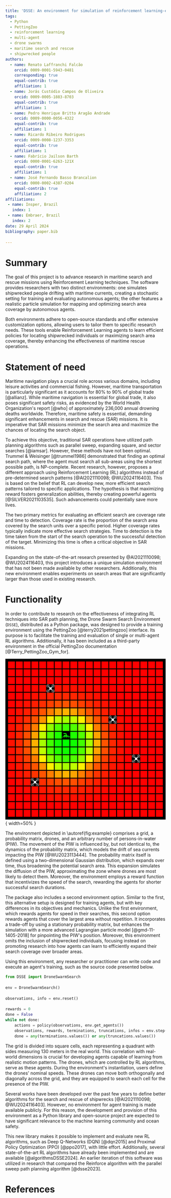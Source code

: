 ```yaml
---
title: 'DSSE: An environment for simulation of reinforcement learning-empowered drone swarm maritime search and rescue missions'
tags:
  - Python
  - PettingZoo
  - reinforcement learning
  - multi-agent
  - drone swarms
  - maritime search and rescue
  - shipwrecked people
authors:
  - name: Renato Laffranchi Falcão
    orcid: 0009-0001-5943-0481
    corresponding: true
    equal-contrib: true
    affiliation: 1
  - name: Jorás Custódio Campos de Oliveira
    orcid: 0009-0005-1883-8703
    equal-contrib: true
    affiliation: 1
  - name: Pedro Henrique Britto Aragão Andrade
    orcid: 0009-0000-0056-4322
    equal-contrib: true
    affiliation: 1
  - name: Ricardo Ribeiro Rodrigues
    orcid: 0009-0008-1237-3353
    equal-contrib: true
    affiliation: 1
  - name: Fabrício Jailson Barth
    orcid: 0000-0001-6263-121X
    equal-contrib: true
    affiliation: 1
  - name: José Fernando Basso Brancalion
    orcid: 0000-0002-4387-0204
    equal-contrib: true
    affiliation: 2
affiliations:
 - name: Insper, Brazil
   index: 1
 - name: Embraer, Brazil
   index: 2
date: 29 April 2024
bibliography: paper.bib

---
```


# Summary

The goal of this project is to advance research in maritime search and rescue missions using Reinforcement Learning techniques. The software provides researchers with two distinct environments: one simulates shipwrecked people drifting with maritime currents, creating a stochastic setting for training and evaluating autonomous agents; the other features a realistic particle simulation for mapping and optimizing search area coverage by autonomous agents.

Both environments adhere to open-source standards and offer extensive customization options, allowing users to tailor them to specific research needs. These tools enable Reinforcement Learning agents to learn efficient policies for locating shipwrecked individuals or maximizing search area coverage, thereby enhancing the effectiveness of maritime rescue operations.

# Statement of need

Maritime navigation plays a crucial role across various domains, including leisure activities and commercial fishing. However, maritime transportation is particularly significant as it accounts for 80% to 90% of global trade [@allianz]. While maritime navigation is essential for global trade, it also poses significant safety risks, as evidenced by the World Health Organization's report [@who] of approximately 236,000 annual drowning deaths worldwide. Therefore, maritime safety is essential, demanding significant enhancements in search and rescue (SAR) missions. It is imperative that SAR missions minimize the search area and maximize the chances of locating the search object.

To achieve this objective, traditional SAR operations have utilized path planning algorithms such as parallel sweep, expanding square, and sector searches [@iamsar]. However, these methods have not been optimal. Trummel & Weisinger [@trummel1986] demonstrated that finding an optimal search path, where the agent must search all sub-areas using the shortest possible path, is NP-complete. Recent research, however, proposes a different approach using Reinforcement Learning (RL) algorithms instead of pre-determined search patterns [@AI2021110098; @WU2024116403]. This is based on the belief that RL can develop new, more efficient search patterns tailored to specific applications. The hypothesis is that maximizing reward fosters generalization abilities, thereby creating powerful agents [@SILVER2021103535]. Such advancements could potentially save more lives.

The two primary metrics for evaluating an efficient search are coverage rate and time to detection. Coverage rate is the proportion of the search area covered by the search units over a specific period. Higher coverage rates typically indicate more effective search strategies. Time to detection is the time taken from the start of the search operation to the successful detection of the target. Minimizing this time is often a critical objective in SAR missions.

Expanding on the state-of-the-art research presented by @AI2021110098; @WU2024116403, this project introduces a unique simulation environment that has not been made available by other researchers. Additionally, this new environment enables experiments on search areas that are significantly larger than those used in existing research.

# Functionality

In order to contribute to research on the effectiveness of integrating RL techniques into SAR path planning, the Drone Swarm Search Environment (`DSSE`), distributed as a Python package, was designed to provide a training environment using the PettingZoo [@terry2021pettingzoo] interface. Its purpose is to facilitate the training and evaluation of single or multi-agent RL algorithms. Additionally, it has been included as a third-party environment in the official PettingZoo documentation [@Terry_PettingZoo_Gym_for].

![Simulation environment showcasing the algorithm's execution.\label{fig:example}](docs/public/pics/dsse-example.png){ width=50% }

The environment depicted in \autoref{fig:example} comprises a grid, a probability matrix, drones, and an arbitrary number of persons-in-water (PIW). The movement of the PIW is influenced by, but not identical to, the dynamics of the probability matrix, which models the drift of sea currents impacting the PIW [@WU2023113444]. The probability matrix itself is defined using a two-dimensional Gaussian distribution, which expands over time, thus broadening the potential search area. This expansion simulates the diffusion of the PIW, approximating the zone where drones are most likely to detect them. Moreover, the environment employs a reward function that incentivizes the speed of the search, rewarding the agents for shorter successful search durations.

The package also includes a second environment option. Similar to the first, this alternative setup is designed for training agents, but with key differences in its objectives and mechanics. Unlike the first environment, which rewards agents for speed in their searches, this second option rewards agents that cover the largest area without repetition. It incorporates a trade-off by using a stationary probability matrix, but enhances the simulation with a more advanced Lagrangian particle model [@gmd-11-1405-2018] for pinpointing the PIW's position. Moreover, this environment omits the inclusion of shipwrecked individuals, focusing instead on promoting research into how agents can learn to efficiently expand their search coverage over broader areas.

Using this environment, any researcher or practitioner can write code and execute an agent's training, such as the source code presented below.

```python
from DSSE import DroneSwarmSearch

env = DroneSwarmSearch()

observations, info = env.reset()

rewards = 0
done = False
while not done:
    actions = policy(observations, env.get_agents())
    observations, rewards, terminations, truncations, infos = env.step(actions)
    done = any(terminations.values()) or any(truncations.values())
```

The grid is divided into square cells, each representing a quadrant with sides measuring 130 meters in the real world. This correlation with real-world dimensions is crucial for developing agents capable of learning from realistic motion patterns. The drones, which are controlled by RL algorithms, serve as these agents. During the environment's instantiation, users define the drones' nominal speeds. These drones can move both orthogonally and diagonally across the grid, and they are equipped to search each cell for the presence of the PIW.

Several works have been developed over the past few years to define better algorithms for the search and rescue of shipwrecks [@AI2021110098; @WU2024116403]. However, no environment for agent training is made available publicly. For this reason, the development and provision of this environment as a Python library and open-source project are expected to have significant relevance to the machine learning community and ocean safety.

This new library makes it possible to implement and evaluate new RL algorithms, such as Deep Q-Networks (DQN) [@dqn2015] and Proximal Policy Optimization (PPO) [@ppo2017], with little effort. Additionally, several state-of-the-art RL algorithms have already been implemented and are available [@algorithmsDSSE2024]. An earlier iteration of this software was utilized in research that compared the Reinforce algorithm with the parallel sweep path planning algorithm [@dsse2023].

# References
